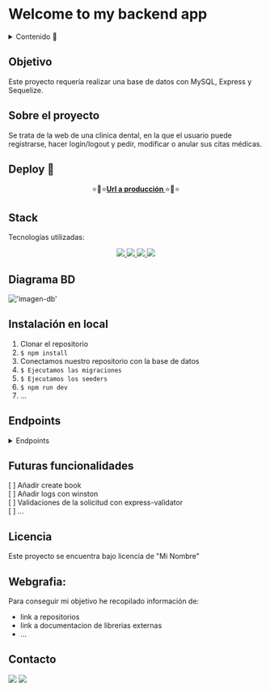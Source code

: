 # Welcome to my backend app

<details>
  <summary>Contenido 📝</summary>
  <ol>
    <li><a href="#objetivo">Objetivo</a></li>
    <li><a href="#sobre-el-proyecto">Sobre el proyecto</a></li>
    <li><a href="#deploy-🌟">Deploy</a></li>
    <li><a href="#stack">Stack</a></li>
    <li><a href="#diagrama-bd">Diagrama</a></li>
    <li><a href="#instalación-en-local">Instalación</a></li>
    <li><a href="#endpoints">Endpoints</a></li>
    <li><a href="#futuras-funcionalidades">Futuras funcionalidades</a></li>
    <li><a href="#licencia">Licencia</a></li>
    <li><a href="#webgrafia">Webgrafia</a></li>
    <!-- <li><a href="#desarrollo">Desarrollo</a></li> -->
    <li><a href="#contacto">Contacto</a></li>
  </ol>
</details>

## Objetivo

Este proyecto requería realizar una base de datos con MySQL, Express y Sequelize.

## Sobre el proyecto

Se trata de la web de una clinica dental, en la que el usuario puede registrarse, hacer login/logout y pedir, modificar o anular sus citas médicas.

## Deploy 🌟

<div align="center">
    ⭐🌟⭐<a href="https://www.google.com"><strong>Url a producción </strong></a>⭐🌟⭐
</div>

## Stack

Tecnologías utilizadas:

<div align="center">
<a href="https://www.expressjs.com/">
    <img src= "https://img.shields.io/badge/express.js-%23404d59.svg?style=for-the-badge&logo=express&logoColor=%2361DAFB"/>
</a>
<a href="https://sequelize.org/">
    <img src= "https://img.shields.io/badge/Sequelize-52B0E7?style=for-the-badge&logo=Sequelize&logoColor=white"/>
</a>
<a href="https://nodejs.org/es/">
    <img src= "https://img.shields.io/badge/node.js-026E00?style=for-the-badge&logo=node.js&logoColor=white"/>
</a>
<a href="https://developer.mozilla.org/es/docs/Web/JavaScript">
    <img src= "https://img.shields.io/badge/javascipt-EFD81D?style=for-the-badge&logo=javascript&logoColor=black"/>
</a>
 </div>

## Diagrama BD

!['imagen-db'](./images/sampleDb.png)

## Instalación en local

1. Clonar el repositorio
2. `$ npm install`
3. Conectamos nuestro repositorio con la base de datos
4. `$ Ejecutamos las migraciones`
5. `$ Ejecutamos los seeders`
6. `$ npm run dev`
7. ...

## Endpoints

<details>
<summary>Endpoints</summary>

- AUTH

  - REGISTER

          POST http://localhost:3000/api/register

    body:

    ```js
        {
            "user": "David",
            "email": "david@david.com",
            "password": "princes"
        }
    ```

  - LOGIN

          POST http://localhost:3000/api/login

    body:

    ```js
        {
            "user": "David",
            "email": "david@david.com",
            "password": "princes"
        }
    ```

- RUTINAS - RECUPERAR RUTINAS

              GET http://localhost:3000/api/rutina

      - ...

  </details>

## Futuras funcionalidades

[ ] Añadir create book  
[ ] Añadir logs con winston  
[ ] Validaciones de la solicitud con express-validator  
[ ] ...


## Licencia

Este proyecto se encuentra bajo licencia de "Mi Nombre"

## Webgrafia:

Para conseguir mi objetivo he recopilado información de:

- link a repositorios
- link a documentacion de librerias externas
- ...

<!-- ## Desarrollo:

```js
const developer = "datata";

console.log("Desarrollado por: " + datata);
``` -->

## Contacto

<a href = "mailto:micorreoelectronico@gmail.com"><img src="https://img.shields.io/badge/Gmail-C6362C?style=for-the-badge&logo=gmail&logoColor=white" target="_blank"></a>
<a href="https://www.linkedin.com/in/linkedinUser/" target="_blank"><img src="https://img.shields.io/badge/-LinkedIn-%230077B5?style=for-the-badge&logo=linkedin&logoColor=white" target="_blank"></a>

</p>

